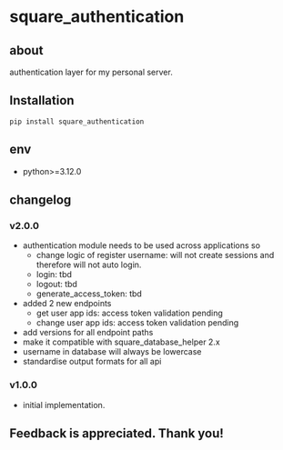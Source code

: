 # square_authentication

## about

authentication layer for my personal server.

## Installation

```shell
pip install square_authentication
```

## env

- python>=3.12.0

## changelog

### v2.0.0

- authentication module needs to be used across applications so
    - change logic of register username: will not create sessions and therefore will not auto login.
    - login: tbd
    - logout: tbd
    - generate_access_token: tbd
- added 2 new endpoints
    - get user app ids: access token validation pending
    - change user app ids: access token validation pending
- add versions for all endpoint paths
- make it compatible with square_database_helper 2.x
- username in database will always be lowercase
- standardise output formats for all api

### v1.0.0

- initial implementation.

## Feedback is appreciated. Thank you!